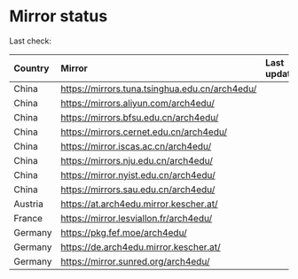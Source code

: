 <script src="./time.js"></script>
# Mirror status
Last check: <script type="text/javascript">localize(1713039312.4791906);</script>

|Country|Mirror|Last update|
|:------|:-----|:----------|
|China|https://mirrors.tuna.tsinghua.edu.cn/arch4edu/|<script type="text/javascript">localize(1712989575);</script>|
|China|https://mirrors.aliyun.com/arch4edu/|<script type="text/javascript">localize(1712989575);</script>|
|China|https://mirrors.bfsu.edu.cn/arch4edu/|<script type="text/javascript">localize(1712989575);</script>|
|China|https://mirrors.cernet.edu.cn/arch4edu/|<script type="text/javascript">localize(1712989575);</script>|
|China|https://mirror.iscas.ac.cn/arch4edu/|<script type="text/javascript">localize(1712989575);</script>|
|China|https://mirrors.nju.edu.cn/arch4edu/|<script type="text/javascript">localize(1712946677);</script>|
|China|https://mirror.nyist.edu.cn/arch4edu/|<script type="text/javascript">localize(1712989575);</script>|
|China|https://mirrors.sau.edu.cn/arch4edu/|<script type="text/javascript">localize(1712989575);</script>|
|Austria|https://at.arch4edu.mirror.kescher.at/|<script type="text/javascript">localize(1712989575);</script>|
|France|https://mirror.lesviallon.fr/arch4edu/|<script type="text/javascript">localize(1712989575);</script>|
|Germany|https://pkg.fef.moe/arch4edu/|<script type="text/javascript">localize(1712989575);</script>|
|Germany|https://de.arch4edu.mirror.kescher.at/|<script type="text/javascript">localize(1712989575);</script>|
|Germany|https://mirror.sunred.org/arch4edu/|<script type="text/javascript">localize(1712989575);</script>|

<script src="./tablefilter/tablefilter.js"></script>
<script src="./table.js"></script>